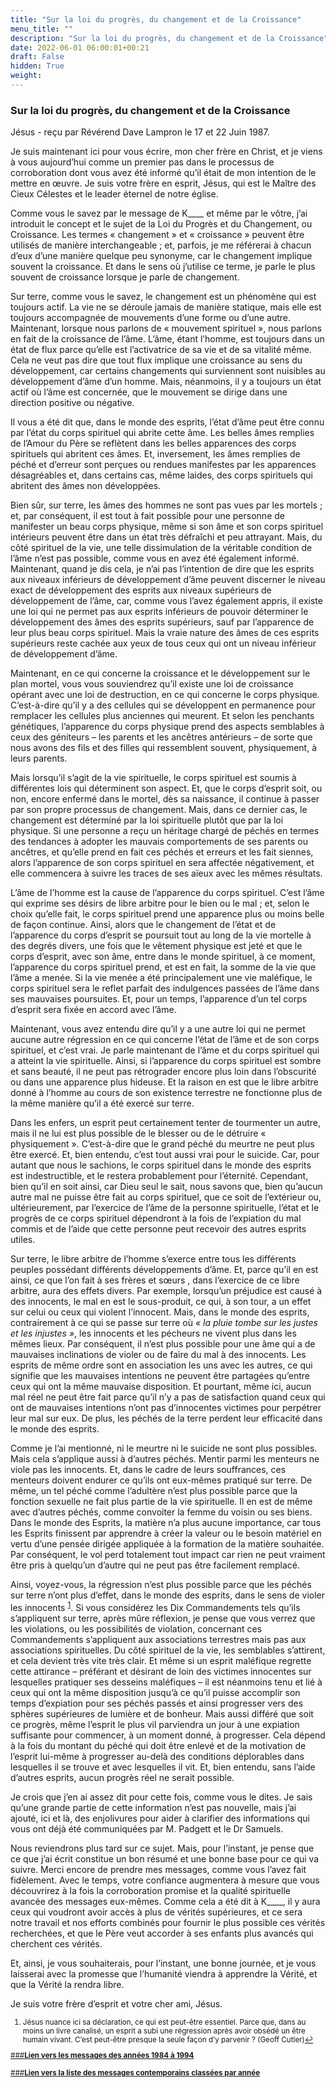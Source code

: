 ```yaml
---
title: "Sur la loi du progrès, du changement et de la Croissance"
menu_title: ""
description: "Sur la loi du progrès, du changement et de la Croissance"
date: 2022-06-01 06:00:01+00:21
draft: False
hidden: True
weight:
---
```

### Sur la loi du progrès, du changement et de la Croissance

Jésus - reçu par Révérend Dave Lampron le 17 et 22 Juin 1987.

Je suis maintenant ici pour vous écrire, mon cher frère en Christ, et je viens à vous aujourd’hui comme un premier pas dans le processus de corroboration dont vous avez été informé qu’il était de mon intention de le mettre en œuvre. Je suis votre frère en esprit, Jésus, qui est le Maître des Cieux Célestes et le leader éternel de notre église.

Comme vous le savez par le message de K____ et même par le vôtre, j’ai introduit le concept et le sujet de la Loi du Progrès et du Changement, ou Croissance. Les termes « changement » et « croissance » peuvent être utilisés de manière interchangeable ; et, parfois, je me référerai à chacun d’eux d’une manière quelque peu synonyme, car le changement implique souvent la croissance. Et dans le sens où j’utilise ce terme, je parle le plus souvent de croissance lorsque je parle de changement.

Sur terre, comme vous le savez, le changement est un phénomène qui est toujours actif. La vie ne se déroule jamais de manière statique, mais elle est toujours accompagnée de mouvements d’une forme ou d’une autre. Maintenant, lorsque nous parlons de « mouvement spirituel », nous parlons en fait de la croissance de l’âme. L’âme, étant l’homme, est toujours dans un état de flux parce qu’elle est l’activatrice de sa vie et de sa vitalité même. Cela ne veut pas dire que tout flux implique une croissance au sens du développement, car certains changements qui surviennent sont nuisibles au développement d’âme d’un homme. Mais, néanmoins, il y a toujours un état actif où l’âme est concernée, que le mouvement se dirige dans une direction positive ou négative.

Il vous a été dit que, dans le monde des esprits, l’état d’âme peut être connu par l’état du corps spirituel qui abrite cette âme. Les belles âmes remplies de l’Amour du Père se reflètent dans les belles apparences des corps spirituels qui abritent ces âmes. Et, inversement, les âmes remplies de péché et d’erreur sont perçues ou rendues manifestes par les apparences désagréables et, dans certains cas, même laides, des corps spirituels qui abritent des âmes non développées.

Bien sûr, sur terre, les âmes des hommes ne sont pas vues par les mortels ; et, par conséquent, il est tout à fait possible pour une personne de manifester un beau corps physique, même si son âme et son corps spirituel intérieurs peuvent être dans un état très défraîchi et peu attrayant. Mais, du côté spirituel de la vie, une telle dissimulation de la véritable condition de l’âme n’est pas possible, comme vous en avez été également informé. Maintenant, quand je dis cela, je n’ai pas l’intention de dire que les esprits aux niveaux inférieurs de développement d’âme peuvent discerner le niveau exact de développement des esprits aux niveaux supérieurs de développement de l’âme, car, comme vous l’avez également appris, il existe une loi qui ne permet pas aux esprits inférieurs de pouvoir déterminer le développement des âmes des esprits supérieurs, sauf par l’apparence de leur plus beau corps spirituel. Mais la vraie nature des âmes de ces esprits supérieurs reste cachée aux yeux de tous ceux qui ont un niveau inférieur de développement d’âme.

Maintenant, en ce qui concerne la croissance et le développement sur le plan mortel, vous vous souviendrez qu’il existe une loi de croissance opérant avec une loi de destruction, en ce qui concerne le corps physique. C’est-à-dire qu’il y a des cellules qui se développent en permanence pour remplacer les cellules plus anciennes qui meurent. Et selon les penchants génétiques, l’apparence du corps physique prend des aspects semblables à ceux des géniteurs – les parents et les ancêtres antérieurs – de sorte que nous avons des fils et des filles qui ressemblent souvent, physiquement, à leurs parents.

Mais lorsqu’il s’agit de la vie spirituelle, le corps spirituel est soumis à différentes lois qui déterminent son aspect. Et, que le corps d’esprit soit, ou non, encore enfermé dans le mortel, dès sa naissance, il continue à passer par son propre processus de changement. Mais, dans ce dernier cas, le changement est déterminé par la loi spirituelle plutôt que par la loi physique. Si une personne a reçu un héritage chargé de péchés en termes des tendances à adopter les mauvais comportements de ses parents ou ancêtres, et qu’elle prend en fait ces péchés et erreurs et les fait siennes, alors l’apparence de son corps spirituel en sera affectée négativement, et elle commencera à suivre les traces de ses aïeux avec les mêmes résultats.

L’âme de l’homme est la cause de l’apparence du corps spirituel. C’est l’âme qui exprime ses désirs de libre arbitre pour le bien ou le mal ; et, selon le choix qu’elle fait, le corps spirituel prend une apparence plus ou moins belle de façon continue. Ainsi, alors que le changement de l’état et de l’apparence du corps d’esprit se poursuit tout au long de la vie mortelle à des degrés divers, une fois que le vêtement physique est jeté et que le corps d’esprit, avec son âme, entre dans le monde spirituel, à ce moment, l’apparence du corps spirituel prend, et est en fait, la somme de la vie que l’âme a menée. Si la vie menée a été principalement une vie maléfique, le corps spirituel sera le reflet parfait des indulgences passées de l’âme dans ses mauvaises poursuites. Et, pour un temps, l’apparence d’un tel corps d’esprit sera fixée en accord avec l’âme.

Maintenant, vous avez entendu dire qu’il y a une autre loi qui ne permet aucune autre régression en ce qui concerne l’état de l’âme et de son corps spirituel, et c’est vrai. Je parle maintenant de l’âme et du corps spirituel qui a atteint la vie spirituelle. Ainsi, si l’apparence du corps spirituel est sombre et sans beauté, il ne peut pas rétrograder encore plus loin dans l’obscurité ou dans une apparence plus hideuse. Et la raison en est que le libre arbitre donné à l’homme au cours de son existence terrestre ne fonctionne plus de la même manière qu’il a été exercé sur terre.

Dans les enfers, un esprit peut certainement tenter de tourmenter un autre, mais il ne lui est plus possible de le blesser ou de le détruire « physiquement ». C’est-à-dire que le grand péché du meurtre ne peut plus être exercé. Et, bien entendu, c’est tout aussi vrai pour le suicide. Car, pour autant que nous le sachions, le corps spirituel dans le monde des esprits est indestructible, et le restera probablement pour l’éternité. Cependant, bien qu’il en soit ainsi, car Dieu seul le sait, nous savons que, bien qu’aucun autre mal ne puisse être fait au corps spirituel, que ce soit de l’extérieur ou, ultérieurement, par l’exercice de l’âme de la personne spirituelle, l’état et le progrès de ce corps spirituel dépendront à la fois de l’expiation du mal commis et de l’aide que cette personne peut recevoir des autres esprits utiles.

Sur terre, le libre arbitre de l’homme s’exerce entre tous les différents peuples possédant différents développements d’âme. Et, parce qu’il en est ainsi, ce que l’on fait à ses frères et sœurs , dans l’exercice de ce libre arbitre, aura des effets divers. Par exemple, lorsqu’un préjudice est causé à des innocents, le mal en est le sous-produit, ce qui, à son tour, a un effet sur celui ou ceux qui violent l’innocent. Mais, dans le monde des esprits, contrairement à ce qui se passe sur terre où *« la pluie tombe sur les justes et les injustes »*, les innocents et les pécheurs ne vivent plus dans les mêmes lieux. Par conséquent, il n’est plus possible pour une âme qui a de mauvaises inclinations de violer ou de faire du mal à des innocents. Les esprits de même ordre sont en association les uns avec les autres, ce qui signifie que les mauvaises intentions ne peuvent être partagées qu’entre ceux qui ont la même mauvaise disposition. Et pourtant, même ici, aucun mal réel ne peut être fait parce qu’il n’y a pas de satisfaction quand ceux qui ont de mauvaises intentions n’ont pas d’innocentes victimes pour perpétrer leur mal sur eux. De plus, les péchés de la terre perdent leur efficacité dans le monde des esprits.

Comme je l’ai mentionné, ni le meurtre ni le suicide ne sont plus possibles. Mais cela s’applique aussi à d’autres péchés. Mentir parmi les menteurs ne viole pas les innocents. Et, dans le cadre de leurs souffrances, ces menteurs doivent endurer ce qu’ils ont eux-mêmes pratiqué sur terre. De même, un tel péché comme l’adultère n’est plus possible parce que la fonction sexuelle ne fait plus partie de la vie spirituelle. Il en est de même avec d’autres péchés, comme convoiter la femme du voisin ou ses biens. Dans le monde des Esprits, la matière n’a plus aucune importance, car tous les Esprits finissent par apprendre à créer la valeur ou le besoin matériel en vertu d’une pensée dirigée appliquée à la formation de la matière souhaitée. Par conséquent, le vol perd totalement tout impact car rien ne peut vraiment être pris à quelqu’un d’autre qui ne peut pas être facilement remplacé.

Ainsi, voyez-vous, la régression n’est plus possible parce que les péchés sur terre n’ont plus d’effet, dans le monde des esprits, dans le sens de violer les innocents <sup id="a1">[1](#f1)</sup>. Si vous considérez les Dix Commandements tels qu’ils s’appliquent sur terre, après mûre réflexion, je pense que vous verrez que les violations, ou les possibilités de violation, concernant ces Commandements s’appliquent aux associations terrestres mais pas aux associations spirituelles. Du côté spirituel de la vie, les semblables s’attirent, et cela devient très vite très clair. Et même si un esprit maléfique regrette cette attirance – préférant et désirant de loin des victimes innocentes sur lesquelles pratiquer ses desseins maléfiques – il est néanmoins tenu et lié à ceux qui ont la même disposition jusqu’à ce qu’il puisse accomplir son temps d’expiation pour ses péchés passés et ainsi progresser vers des sphères supérieures de lumière et de bonheur. Mais aussi différé que soit ce progrès, même l’esprit le plus vil parviendra un jour à une expiation suffisante pour commencer, à un moment donné, à progresser. Cela dépend à la fois du montant du péché qui doit être enlevé et de la motivation de l’esprit lui-même à progresser au-delà des conditions déplorables dans lesquelles il se trouve et avec lesquelles il vit. Et, bien entendu, sans l’aide d’autres esprits, aucun progrès réel ne serait possible.

Je crois que j’en ai assez dit pour cette fois, comme vous le dites. Je sais qu’une grande partie de cette information n’est pas nouvelle, mais j’ai ajouté, ici et là, des enjolivures pour aider à clarifier des informations qui vous ont déjà été communiquées par M. Padgett et le Dr Samuels.

Nous reviendrons plus tard sur ce sujet. Mais, pour l’instant, je pense que ce que j’ai écrit constitue un bon résumé et une bonne base pour ce qui va suivre. Merci encore de prendre mes messages, comme vous l’avez fait fidèlement. Avec le temps, votre confiance augmentera à mesure que vous découvrirez à la fois la corroboration promise et la qualité spirituelle avancée des messages eux-mêmes. Comme cela a été dit à K____, il y aura ceux qui voudront avoir accès à plus de vérités supérieures, et ce sera notre travail et nos efforts combinés pour fournir le plus possible ces vérités recherchées, et que le Père veut accorder à ses enfants plus avancés qui cherchent ces vérités.

Et, ainsi, je vous souhaiterais, pour l’instant, une bonne journée, et je vous laisserai avec la promesse que l’humanité viendra à apprendre la Vérité, et que la Vérité la rendra libre.

Je suis votre frère d’esprit et votre cher ami, Jésus.
<small>

1. <large id="f1"> Jésus nuance ici sa déclaration, ce qui est peut-être essentiel. Parce que, dans au moins un livre canalisé, un esprit a subi une régression après avoir obsédé un être humain vivant. C’est peut-être presque la seule façon d’y parvenir ? (Geoff Cutler)[↩](#a1)

[###**Lien vers les messages des années 1984 à 1994**](/fr-contemporary-messages/fr-contemporary-messages-by-date-order/fr-contemporary-messages-1984-1994/)
<br>
<br>
[###**Lien vers la liste des messages contemporains classées par année**](/fr-contemporary-messages/fr-contemporary-messages-by-date-order/)